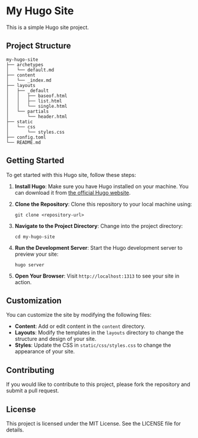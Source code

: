 # My Hugo Site

This is a simple Hugo site project.

## Project Structure

```
my-hugo-site
├── archetypes
│   └── default.md
├── content
│   └── _index.md
├── layouts
│   ├── _default
│   │   ├── baseof.html
│   │   ├── list.html
│   │   └── single.html
│   └── partials
│       └── header.html
├── static
│   └── css
│       └── styles.css
├── config.toml
└── README.md
```

## Getting Started

To get started with this Hugo site, follow these steps:

1. **Install Hugo**: Make sure you have Hugo installed on your machine. You can download it from [the official Hugo website](https://gohugo.io/getting-started/installation/).

2. **Clone the Repository**: Clone this repository to your local machine using:
   ```
   git clone <repository-url>
   ```

3. **Navigate to the Project Directory**: Change into the project directory:
   ```
   cd my-hugo-site
   ```

4. **Run the Development Server**: Start the Hugo development server to preview your site:
   ```
   hugo server
   ```

5. **Open Your Browser**: Visit `http://localhost:1313` to see your site in action.

## Customization

You can customize the site by modifying the following files:

- **Content**: Add or edit content in the `content` directory.
- **Layouts**: Modify the templates in the `layouts` directory to change the structure and design of your site.
- **Styles**: Update the CSS in `static/css/styles.css` to change the appearance of your site.

## Contributing

If you would like to contribute to this project, please fork the repository and submit a pull request. 

## License

This project is licensed under the MIT License. See the LICENSE file for details.